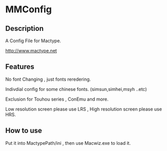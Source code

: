 # MMConfig

## Description

A Config File for Mactype.

http://www.mactype.net

## Features

No font Changing , just fonts reredering.

Indivdial config for some chinese fonts. (simsun,simhei,msyh ..etc)

Exclusion for Touhou series , ConEmu and more.

Low resolution screen please use LRS , High resolution screen please use HRS.

## How to use

Put it into MactypePath/ini  , then use Macwiz.exe to load it.

